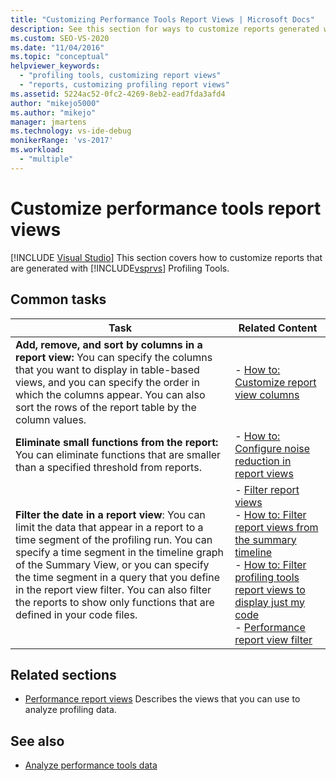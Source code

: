 ```yaml
---
title: "Customizing Performance Tools Report Views | Microsoft Docs"
description: See this section for ways to customize reports generated with Visual Studio Profiling Tools. 
ms.custom: SEO-VS-2020
ms.date: "11/04/2016"
ms.topic: "conceptual"
helpviewer_keywords:
  - "profiling tools, customizing report views"
  - "reports, customizing profiling report views"
ms.assetid: 5224ac52-0fc2-4269-8eb2-ead7fda3afd4
author: "mikejo5000"
ms.author: "mikejo"
manager: jmartens
ms.technology: vs-ide-debug
monikerRange: 'vs-2017'
ms.workload:
  - "multiple"
---
```

# Customize performance tools report views

 [!INCLUDE [Visual Studio](~/includes/applies-to-version/vs-windows-only.md)]
This section covers how to customize reports that are generated with [!INCLUDE[vsprvs](../code-quality/includes/vsprvs_md.md)] Profiling Tools.

## Common tasks

|Task|Related Content|
|----------|---------------------|
|**Add, remove, and sort by columns in a report view:** You can specify the columns that you want to display in table-based views, and you can specify the order in which the columns appear. You can also sort the rows of the report table by the column values.|-   [How to: Customize report view columns](../profiling/how-to-customize-report-view-columns.md)|
|**Eliminate small functions from the report:** You can eliminate functions that are smaller than a specified threshold from reports.|-   [How to: Configure noise reduction in report views](../profiling/how-to-configure-noise-reduction-in-report-views.md)|
|**Filter the date in a report view**: You can limit the data that appear in a report to a time segment of the profiling run. You can specify a time segment in the timeline graph of the Summary View, or you can specify the time segment in a query that you define in the report view filter. You can also filter the reports to show only functions that are defined in your code files.|-   [Filter report views](../profiling/filtering-report-views.md)<br />-   [How to: Filter report views from the summary timeline](../profiling/how-to-filter-report-views-from-the-summary-timeline.md)<br />-   [How to: Filter profiling tools report views to display just my code](../profiling/how-to-filter-profiling-tools-report-views-to-display-just-my-code.md)<br />-   [Performance report view filter](../profiling/performance-report-view-filter.md)|

## Related sections
- [Performance report views](../profiling/performance-report-views.md)
 Describes the views that you can use to analyze profiling data.

## See also
- [Analyze performance tools data](../profiling/analyzing-performance-tools-data.md)
